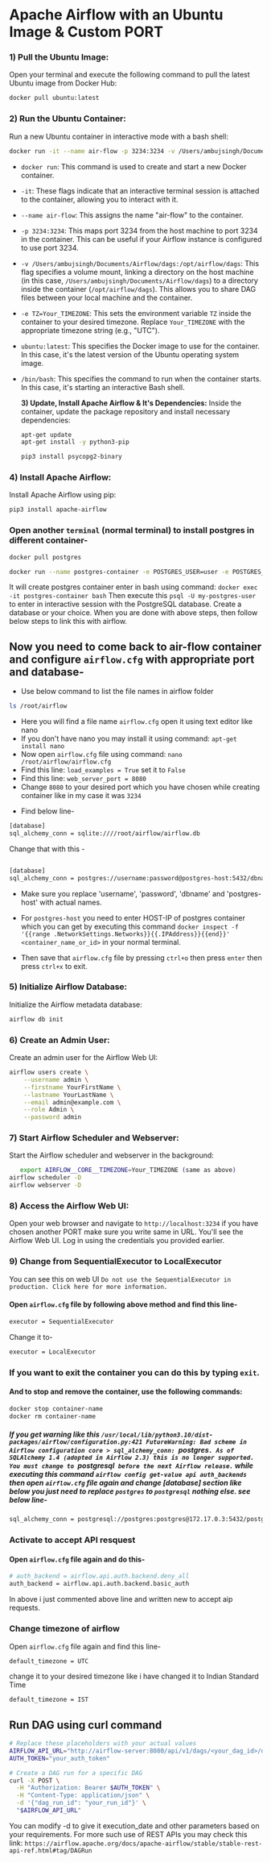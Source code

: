 # Apache Airflow with an Ubuntu Image & Custom PORT

### 1) Pull the Ubuntu Image:
   Open your terminal and execute the following command to pull the latest Ubuntu image from Docker Hub:

   ```bash
   docker pull ubuntu:latest
   ```

### 2) Run the Ubuntu Container:
   Run a new Ubuntu container in interactive mode with a bash shell:

   ```bash
   docker run -it --name air-flow -p 3234:3234 -v /Users/ambujsingh/Documents/Airflow/dags:/opt/airflow/dags -e TZ=Your_TIMEZONE ubuntu:latest /bin/bash
   ```
- `docker run`: This command is used to create and start a new Docker container.

- `-it`: These flags indicate that an interactive terminal session is attached to the container, allowing you to interact with it.

- `--name air-flow`: This assigns the name "air-flow" to the container.

- `-p 3234:3234`: This maps port 3234 from the host machine to port 3234 in the container. This can be useful if your Airflow instance is configured to use port 3234.

- `-v /Users/ambujsingh/Documents/Airflow/dags:/opt/airflow/dags`: This flag specifies a volume mount, linking a directory on the host machine (in this case, `/Users/ambujsingh/Documents/Airflow/dags`) to a directory inside the container (`/opt/airflow/dags`). This allows you to share DAG files between your local machine and the container.

- `-e TZ=Your_TIMEZONE`: This sets the environment variable `TZ` inside the container to your desired timezone. Replace `Your_TIMEZONE` with the appropriate timezone string (e.g., "UTC").

- `ubuntu:latest`: This specifies the Docker image to use for the container. In this case, it's the latest version of the Ubuntu operating system image.

- `/bin/bash`: This specifies the command to run when the container starts. In this case, it's starting an interactive Bash shell.




   **3) Update, Install Apache Airflow & It's Dependencies:**
   Inside the container, update the package repository and install necessary dependencies:

   ```bash
   apt-get update
   apt-get install -y python3-pip
   ```
   ```bash
   pip3 install psycopg2-binary
   ```

### 4) Install Apache Airflow:
   Install Apache Airflow using pip:

   ```bash
   pip3 install apache-airflow
   ```

### Open another `terminal` (normal terminal) to install postgres in different container-
   ```bash
   docker pull postgres
   ```
   ```bash 
   docker run --name postgres-container -e POSTGRES_USER=user -e POSTGRES_PASSWORD=password -d -p 5432:5432 postgres
   ```
   It will create postgres container enter in bash using command: `docker exec -it postgres-container bash`
      Then execute this `psql -U my-postgres-user` to enter in interactive session with the PostgreSQL database. Create a database or your choice.
      When you are done with above steps, then follow below steps to link this with airflow.

  

## Now you need to come back to air-flow container and configure `airflow.cfg` with appropriate port and database-
- Use below command to list the file names in airflow folder
```bash
ls /root/airflow
```
- Here you will find a file name `airflow.cfg` open it using text editor like nano
- If you don't have nano you may install it using command: `apt-get install nano`
- Now open `airflow.cfg` file using command: `nano /root/airflow/airflow.cfg`
- Find this line: `load_examples = True` set it to `False`
- Find this line: `web_server_port = 8080`
- Change `8080` to your desired port which you have chosen while creating container like in my case it was `3234`
* Find below line- 
```bash
[database]
sql_alchemy_conn = sqlite:////root/airflow/airflow.db
```
Change that with this -
```bash

[database]
sql_alchemy_conn = postgres://username:password@postgres-host:5432/dbname


```
- Make sure you replace 'username', 'password', 'dbname' and 'postgres-host' with actual names.
- For `postgres-host` you need to enter HOST-IP of postgres container which you can get by executing this command `docker inspect -f '{{range .NetworkSettings.Networks}}{{.IPAddress}}{{end}}' <container_name_or_id>` in your normal terminal.

- Then save that `airflow.cfg` file by pressing `ctrl+o` then press `enter` then press `ctrl+x` to exit.


### 5) Initialize Airflow Database:
   Initialize the Airflow metadata database:

   ```bash
   airflow db init
   ```

### 6) Create an Admin User:
   Create an admin user for the Airflow Web UI:

   ```bash
   airflow users create \
       --username admin \
       --firstname YourFirstName \
       --lastname YourLastName \
       --email admin@example.com \
       --role Admin \
       --password admin
   ```

### 7) Start Airflow Scheduler and Webserver:
   Start the Airflow scheduler and webserver in the background:
```bash
   export AIRFLOW__CORE__TIMEZONE=Your_TIMEZONE (same as above)
airflow scheduler -D
airflow webserver -D
```

### 8) Access the Airflow Web UI:
   Open your web browser and navigate to `http://localhost:3234` if you have chosen another PORT make sure you write same in URL. You'll see the Airflow Web UI. Log in using the credentials you provided earlier.

### 9) Change from SequentialExecutor to LocalExecutor
You can see this on web UI `Do not use the SequentialExecutor in production. Click here for more information.`

#### Open `airflow.cfg` file by following above method and find this line-
```bash
executor = SequentialExecutor
```
Change it to-
```bash
executor = LocalExecutor
```




### If you want to exit the container you can do this by typing `exit`. 
#### And to stop and remove the container, use the following commands:

```bash
docker stop container-name
docker rm container-name
``` 

##### If you get warning like this `/usr/local/lib/python3.10/dist-packages/airflow/configuration.py:421 FutureWarning: Bad scheme in Airflow configuration core > sql_alchemy_conn: `postgres`. As of SQLAlchemy 1.4 (adopted in Airflow 2.3) this is no longer supported.  You must change to `postgresql` before the next Airflow release.` while executing this command `airflow config get-value api auth_backends` then open `airflow.cfg` file again and change [database] section like below you just need to replace `postgres` to `postgresql` nothing else. see below line-


```bash
sql_alchemy_conn = postgresql://postgres:postgres@172.17.0.3:5432/postgres
```

### Activate to accept API resquest 
#### Open `airflow.cfg` file again and do this- 
```bash
# auth_backend = airflow.api.auth.backend.deny_all
auth_backend = airflow.api.auth.backend.basic_auth
```
In above i just commented above line and written new to accept aip requests.


### Change timezone of airflow 
Open `airflow.cfg` file again and find this line-
```bash
default_timezone = UTC
```
change it to your desired timezone like i have changed it to Indian Standard Time
```bash
default_timezone = IST
``` 

## Run DAG using curl command
```bash
# Replace these placeholders with your actual values
AIRFLOW_API_URL="http://airflow-server:8080/api/v1/dags/<your_dag_id>/dagRuns"
AUTH_TOKEN="your_auth_token"

# Create a DAG run for a specific DAG
curl -X POST \
  -H "Authorization: Bearer $AUTH_TOKEN" \
  -H "Content-Type: application/json" \
  -d '{"dag_run_id": "your_run_id"}' \
  "$AIRFLOW_API_URL"
```

You can modify -d to give it execution_date and other parameters based on your requirements.
For more such use of REST APIs you may check this link: `https://airflow.apache.org/docs/apache-airflow/stable/stable-rest-api-ref.html#tag/DAGRun`
